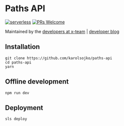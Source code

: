 # Paths API

[![serverless](http://public.serverless.com/badges/v3.svg)](http://www.serverless.com)
[![PRs Welcome](https://img.shields.io/badge/PRs-welcome-brightgreen.svg)](#contributing)

Maintained by the [developers at x-team](https://www.x-team.com) | [developer blog](https://www.x-team.com/blog/)

## Installation

```
git clone https://github.com/karolsojko/paths-api
cd paths-api
yarn
```

## Offline development

```
npm run dev
```

## Deployment

```
sls deploy
```


